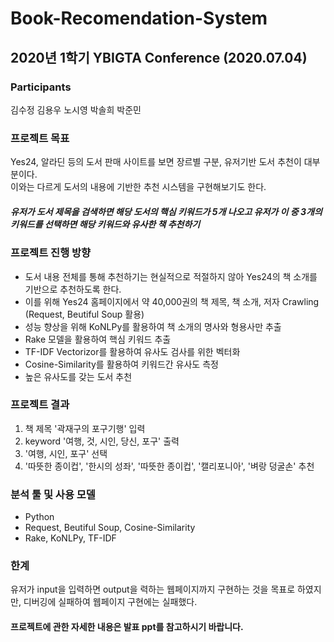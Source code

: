 # Book-Recomendation-System
## 2020년 1학기 YBIGTA Conference (2020.07.04)

### Participants
김수정 김용우 노시영 박솔희 박준민

### 프로젝트 목표
Yes24, 알라딘 등의 도서 판매 사이트를 보면 장르별 구분, 유저기반 도서 추천이 대부분이다.</br>
이와는 다르게 도서의 내용에 기반한 추천 시스템을 구현해보기도 한다.
##### 유저가 도서 제목을 검색하면 해당 도서의 핵심 키워드가 5개 나오고 유저가 이 중 3개의 키워드를 선택하면 해당 키워드와 유사한  책 추천하기

### 프로젝트 진행 방향
* 도서 내용 전체를 통해 추천하기는 현실적으로 적절하지 않아 Yes24의 책 소개를 기반으로 추천하도록 한다.
* 이를 위해 Yes24 홈페이지에서 약 40,000권의 책 제목, 책 소개, 저자 Crawling (Request, Beutiful Soup 활용)
* 성능 향상을 위해 KoNLPy를 활용하여 책 소개의 명사와 형용사만 추출
* Rake 모델을 활용하여 핵심 키워드 추출
* TF-IDF Vectorizor를 활용하여 유사도 검사를 위한 벡터화
* Cosine-Similarity를 활용하여 키워드간 유사도 측정
* 높은 유사도를 갖는 도서 추천

### 프로젝트 결과
1. 책 제목 '곽재구의 포구기행' 입력 
2. keyword '여행, 것, 시인, 당신, 포구' 출력
3. '여행, 시인, 포구' 선택
4. '따뜻한 종이컵', '한시의 성좌', '따뜻한 종이컵', '캘리포니아', '벼랑 덩굴손' 추천

### 분석 툴 및 사용 모델
* Python
* Request, Beutiful Soup, Cosine-Similarity
* Rake, KoNLPy, TF-IDF

### 한계
유저가 input을 입력하면 output을 력하는 웹페이지까지 구현하는 것을 목표로 하였지만, 디버깅에 실패하여 웹페이지 구현에는 실패했다.

#### 프로젝트에 관한 자세한 내용은 발표 ppt를 참고하시기 바랍니다.
